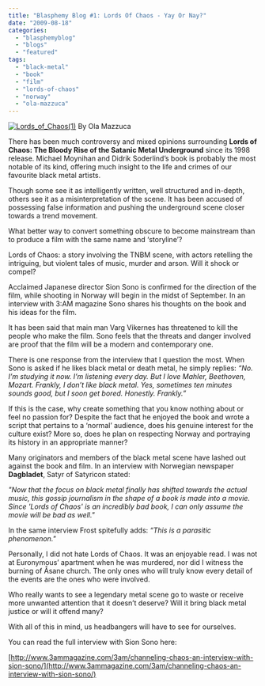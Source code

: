 ```yaml
---
title: "Blasphemy Blog #1: Lords Of Chaos - Yay Or Nay?"
date: "2009-08-18"
categories: 
  - "blasphemyblog"
  - "blogs"
  - "featured"
tags: 
  - "black-metal"
  - "book"
  - "film"
  - "lords-of-chaos"
  - "norway"
  - "ola-mazzuca"
---
```


[![Lords_of_Chaos(1)](http://www.hellbound.ca/wp-content/uploads/2009/08/Lords_of_Chaos1-202x300.jpg "Lords_of_Chaos(1)")](http://www.hellbound.ca/wp-content/uploads/2009/08/Lords_of_Chaos1.jpg) By Ola Mazzuca

There has been much controversy and mixed opinions surrounding **Lords of Chaos: The Bloody Rise of the Satanic Metal Underground** since its 1998 release. Michael Moynihan and Didrik Soderlind’s book is probably the most notable of its kind, offering much insight to the life and crimes of our favourite black metal artists.

Though some see it as intelligently written, well structured and in-depth, others see it as a misinterpretation of the scene. It has been accused of possessing false information and pushing the underground scene closer towards a trend movement.

What better way to convert something obscure to become mainstream than to produce a film with the same name and ‘storyline’?

Lords of Chaos: a story involving the TNBM scene, with actors retelling the intriguing, but violent tales of music, murder and arson. Will it shock or compel?

Acclaimed Japanese director Sion Sono is confirmed for the direction of the film, while shooting in Norway will begin in the midst of September. In an interview with 3:AM magazine Sono shares his thoughts on the book and his ideas for the film.

It has been said that main man Varg Vikernes has threatened to kill the people who make the film. Sono feels that the threats and danger involved are proof that the film will be a modern and contemporary one.

There is one response from the interview that I question the most. When Sono is asked if he likes black metal or death metal, he simply replies: _“No. I’m studying it now. I’m listening every day. But I love Mahler, Beethoven, Mozart. Frankly, I don’t like black metal. Yes, sometimes ten minutes sounds good, but I soon get bored. Honestly. Frankly.”_

If this is the case, why create something that you know nothing about or feel no passion for? Despite the fact that he enjoyed the book and wrote a script that pertains to a ‘normal’ audience, does his genuine interest for the culture exist? More so, does he plan on respecting Norway and portraying its history in an appropriate manner?

Many originators and members of the black metal scene have lashed out against the book and film. In an interview with Norwegian newspaper **Dagbladet**, Satyr of Satyricon stated:

_"Now that the focus on black metal finally has shifted towards the actual music, this gossip journalism in the shape of a book is made into a movie. Since 'Lords of Chaos' is an incredibly bad book, I can only assume the movie will be bad as well."_

In the same interview Frost spitefully adds: _“This is a parasitic phenomenon."_

Personally, I did not hate Lords of Chaos. It was an enjoyable read. I was not at Euronymous’ apartment when he was murdered, nor did I witness the burning of Åsane church. The only ones who will truly know every detail of the events are the ones who were involved.

Who really wants to see a legendary metal scene go to waste or receive more unwanted attention that it doesn’t deserve? Will it bring black metal justice or will it offend many?

With all of this in mind, us headbangers will have to see for ourselves.

You can read the full interview with Sion Sono here:[](http://www.3ammagazine.com/3am/channeling-chaos-an-interview-with-sion-sono/)

[http://www.3ammagazine.com/3am/channeling-chaos-an-interview-with-sion-sono/](http://www.3ammagazine.com/3am/channeling-chaos-an-interview-with-sion-sono/)
